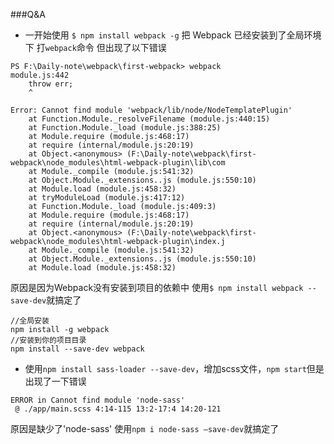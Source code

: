 ###Q&A

* 一开始使用 `$ npm install webpack -g` 把 Webpack 已经安装到了全局环境下
打`webpack`命令
但出现了以下错误
```
PS F:\Daily-note\webpack\first-webpack> webpack
module.js:442
    throw err;
    ^

Error: Cannot find module 'webpack/lib/node/NodeTemplatePlugin'
    at Function.Module._resolveFilename (module.js:440:15)
    at Function.Module._load (module.js:388:25)
    at Module.require (module.js:468:17)
    at require (internal/module.js:20:19)
    at Object.<anonymous> (F:\Daily-note\webpack\first-webpack\node_modules\html-webpack-plugin\lib\com
    at Module._compile (module.js:541:32)
    at Object.Module._extensions..js (module.js:550:10)
    at Module.load (module.js:458:32)
    at tryModuleLoad (module.js:417:12)
    at Function.Module._load (module.js:409:3)
    at Module.require (module.js:468:17)
    at require (internal/module.js:20:19)
    at Object.<anonymous> (F:\Daily-note\webpack\first-webpack\node_modules\html-webpack-plugin\index.j
    at Module._compile (module.js:541:32)
    at Object.Module._extensions..js (module.js:550:10)
    at Module.load (module.js:458:32)
```

原因是因为Webpack没有安装到项目的依赖中
使用`$ npm install webpack --save-dev`就搞定了


```
//全局安装
npm install -g webpack
//安装到你的项目目录
npm install --save-dev webpack
```


* 使用`npm install sass-loader --save-dev`，增加scss文件，`npm start`但是出现了一下错误
```
ERROR in Cannot find module 'node-sass'
 @ ./app/main.scss 4:14-115 13:2-17:4 14:20-121
```
原因是缺少了'node-sass'
使用`npm i node-sass —save-dev`就搞定了











